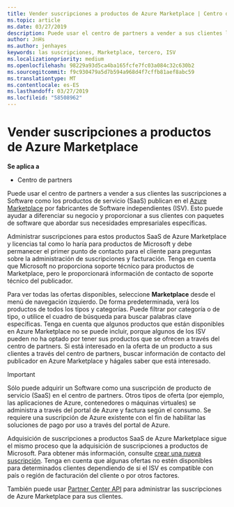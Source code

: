 ```yaml
---
title: Vender suscripciones a productos de Azure Marketplace | Centro de partners
ms.topic: article
ms.date: 03/27/2019
description: Puede usar el centro de partners a vender a sus clientes las suscripciones a Software como servicio (SaaS) productos publican en Azure Marketplace por fabricantes de Software independientes (ISV).
author: JnHs
ms.author: jenhayes
keywords: las suscripciones, Marketplace, tercero, ISV
ms.localizationpriority: medium
ms.openlocfilehash: 98229a93d5ca4ba165fcfe7fc03a084c32c630b2
ms.sourcegitcommit: f9c930479a5d7b594a968d4f7cffb81aef8abc59
ms.translationtype: MT
ms.contentlocale: es-ES
ms.lasthandoff: 03/27/2019
ms.locfileid: "58508962"
---
```

# <a name="sell-subscriptions-to-azure-marketplace-products"></a>Vender suscripciones a productos de Azure Marketplace

**Se aplica a**

-  Centro de partners


Puede usar el centro de partners a vender a sus clientes las suscripciones a Software como los productos de servicio (SaaS) publican en el [Azure Marketplace](https://azuremarketplace.microsoft.com/marketplace) por fabricantes de Software independientes (ISV). Esto puede ayudar a diferenciar su negocio y proporcionar a sus clientes con paquetes de software que abordar sus necesidades empresariales específicas. 

Administrar suscripciones para estos productos SaaS de Azure Marketplace y licencias tal como lo haría para productos de Microsoft y debe permanecer el primer punto de contacto para el cliente para preguntas sobre la administración de suscripciones y facturación. Tenga en cuenta que Microsoft no proporciona soporte técnico para productos de Marketplace, pero le proporcionará información de contacto de soporte técnico del publicador.

Para ver todas las ofertas disponibles, seleccione **Marketplace** desde el menú de navegación izquierdo. De forma predeterminada, verá los productos de todos los tipos y categorías. Puede filtrar por categoría o de tipo, o utilice el cuadro de búsqueda para buscar palabras clave específicas. Tenga en cuenta que algunos productos que están disponibles en Azure Marketplace no se puede incluir, porque algunos de los ISV pueden no ha optado por tener sus productos que se ofrecen a través del centro de partners. Si está interesado en la oferta de un producto a sus clientes a través del centro de partners, buscar información de contacto del publicador en Azure Marketplace y hágales saber que está interesado.

> [!IMPORTANT]
> Sólo puede adquirir un Software como una suscripción de producto de servicio (SaaS) en el centro de partners. Otros tipos de oferta (por ejemplo, las aplicaciones de Azure, contenedores o máquinas virtuales) se administra a través del portal de Azure y factura según el consumo. Se requiere una suscripción de Azure existente con el fin de habilitar las soluciones de pago por uso a través del portal de Azure.

Adquisición de suscripciones a productos SaaS de Azure Marketplace sigue el mismo proceso que la adquisición de suscripciones a productos de Microsoft. Para obtener más información, consulte [crear una nueva suscripción](create-a-new-subscription.md). Tenga en cuenta que algunas ofertas no estén disponibles para determinados clientes dependiendo de si el ISV es compatible con país o región de facturación del cliente o por otros factores.

También puede usar [Partner Center API](https://docs.microsoft.com/en-us/partner-center/develop/) para administrar las suscripciones de Azure Marketplace para sus clientes.

